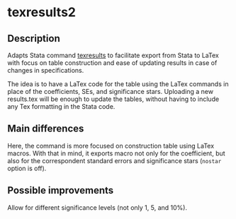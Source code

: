 # texresults2

## Description
Adapts Stata command <a href="https://github.com/acarril/texresults" target="_blank">texresults</a>
 to facilitate export from Stata to LaTex with focus on table construction and ease of updating results in case of changes in specifications.

The idea is to have a LaTex code for the table using the LaTex commands in place of the coefficients, SEs, and significance stars. Uploading a new results.tex will be enough to update the tables, without having to include any Tex formatting in the Stata code. 

## Main differences
Here, the command is more focused on construction table using LaTex macros. With that in mind, it exports macro not only for the coefficient, but also for the correspondent standard errors and significance stars (`nostar` option is off). 

## Possible improvements
Allow for different significance levels (not only 1, 5, and 10%).
